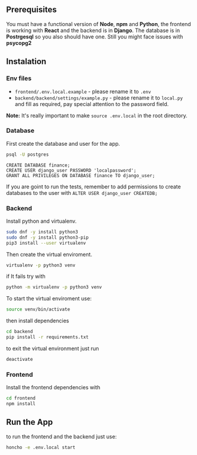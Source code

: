 ## Prerequisites

You must have a functional version of **Node**, **npm** and **Python**, the frontend is working with **React** and the backend is in **Django**. The database is in **Postrgesql** so you also should have one. Still you might face issues with **psycopg2**

## Instalation

### Env files

-   `frontend/.env.local.example` - please rename it to `.env`
-   `backend/backend/settings/example.py` - please rename it to `local.py` and fill as required, pay special attention to the password field.

**Note:** It's really important to make `source .env.local` in the root directory.

### Database

First create the database and user for the app.
```bash
psql -U postgres
```
```postgres
CREATE DATABASE finance;
CREATE USER django_user PASSWORD 'localpassword';
GRANT ALL PRIVILEGES ON DATABASE finance TO django_user;
```

If you are goint to run the tests, remember to add permissions to create databases to the user with `ALTER USER django_user CREATEDB;`

### Backend

Install python and virtualenv.

```bash
sudo dnf -y install python3
sudo dnf -y install python3-pip
pip3 install --user virtualenv
```

Then create the virtual enviroment.

```bash
virtualenv -p python3 venv
```

if It fails try with
```bash
python -m virtualenv -p python3 venv
```
To start the virtual enviroment use:

```bash
source venv/bin/activate
```
then install dependencies
```bash
cd backend
pip install -r requirements.txt
```

to exit the virtual environment just run
```bash
deactivate
```

### Frontend

Install the frontend dependencies with
```bash
cd frontend
npm install
```

## Run the App

to run the frontend and the backend just use:
```bash
honcho -e .env.local start
```
